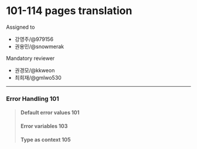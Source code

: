 # 101-114 pages translation

Assigned to

- 강영주/@979156
- 권용민/@snowmerak

Mandatory reviewer

- 권경모/@kkweon
- 최희재/@gmlwo530

---

### Error Handling 101

> #### Default error values 101
>
> #### Error variables 103
>
> #### Type as context 105
